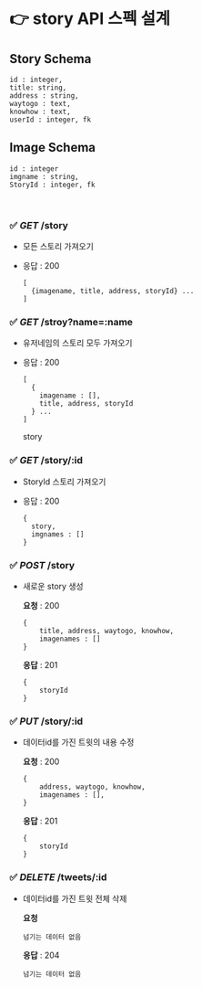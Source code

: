 # 👉 story API 스펙 설계

## Story Schema

```
id : integer,
title: string,
address : string,
waytogo : text,
knowhow : text,
userId : integer, fk
```

## Image Schema

```
id : integer
imgname : string,
StoryId : integer, fk
```

<br>

### ✅ _GET_ /story

- 모든 스토리 가져오기
- 응답 : 200

  ```
  [
    {imagename, title, address, storyId} ...
  ]
  ```

### ✅ _GET_ /stroy?name=:name

- 유저네임의 스토리 모두 가져오기
- 응답 : 200

  ```
  [
    {
      imagename : [],
      title, address, storyId
    } ...
  ]
  ```

  story

### ✅ _GET_ /story/:id

- StoryId 스토리 가져오기
- 응답 : 200

  ```
  {
    story,
    imgnames : []
  }
  ```

### ✅ _POST_ /story

- 새로운 story 생성

  **요청** : 200

  ```
  {
      title, address, waytogo, knowhow,
      imagenames : []
  }
  ```

  **응답** : 201

  ```
  {
      storyId
  }
  ```

### ✅ _PUT_ /story/:id

- 데이터id를 가진 트윗의 내용 수정

  **요청** : 200

  ```
  {
      address, waytogo, knowhow,
      imagenames : [],
  }
  ```

  **응답** : 201

  ```
  {
      storyId
  }
  ```

### ✅ _DELETE_ /tweets/:id

- 데이터id를 가진 트윗 전체 삭제

  **요청**

  ```
  넘기는 데이터 없음
  ```

  **응답** : 204

  ```
  넘기는 데이터 없음
  ```

